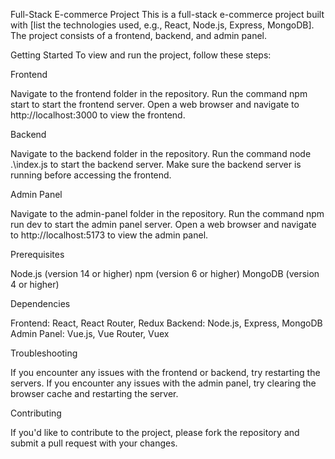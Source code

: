 Full-Stack E-commerce Project
This is a full-stack e-commerce project built with [list the technologies used, e.g., React, Node.js, Express, MongoDB]. The project consists of a frontend, backend, and admin panel.

 
Getting Started
To view and run the project, follow these steps:


Frontend

Navigate to the frontend folder in the repository.
Run the command npm start to start the frontend server.
Open a web browser and navigate to http://localhost:3000 to view the frontend.


Backend

Navigate to the backend folder in the repository.
Run the command node .\index.js to start the backend server.
Make sure the backend server is running before accessing the frontend.


Admin Panel

Navigate to the admin-panel folder in the repository.
Run the command npm run dev to start the admin panel server.
Open a web browser and navigate to http://localhost:5173 to view the admin panel.


Prerequisites

Node.js (version 14 or higher)
npm (version 6 or higher)
MongoDB (version 4 or higher)


Dependencies

Frontend: React, React Router, Redux
Backend: Node.js, Express, MongoDB
Admin Panel: Vue.js, Vue Router, Vuex


Troubleshooting

If you encounter any issues with the frontend or backend, try restarting the servers.
If you encounter any issues with the admin panel, try clearing the browser cache and restarting the server.


Contributing

If you'd like to contribute to the project, please fork the repository and submit a pull request with your changes.
